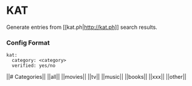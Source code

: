 # KAT
Generate entries from [[kat.ph|http://kat.ph]] search results.

### Config Format

    kat:
      category: <category>
      verified: yes/no


||# Categories||
||all||
||movies||
||tv||
||music||
||books||
||xxx||
||other||
